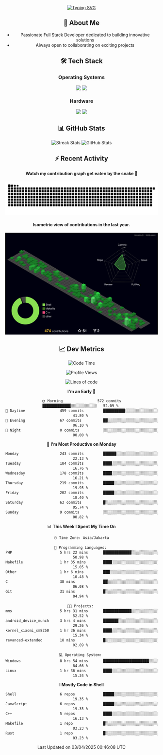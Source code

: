 <div align="center" style="max-width: 900px; margin: auto;">
<a href="https://github.com/thunderkex">
  <img src="https://readme-typing-svg.herokuapp.com?font=Fira+Code&pause=1000&center=true&vCenter=true&width=435&lines=Ha+ha!+I+am+here!;Told+you+a+storm+was+coming!" alt="Typing SVG" />
</a>

## 👋 About Me
- Passionate Full Stack Developer dedicated to building innovative solutions
- Always open to collaborating on exciting projects

## 🛠️ Tech Stack
### Operating Systems
<a href="#"><img src="https://img.shields.io/badge/Linux-FCC624?style=flat&logo=linux&logoColor=black"></a>
<a href="#"><img src="https://img.shields.io/badge/Windows-0078D6?style=flat&logo=windows&logoColor=white"></a>

### Hardware
<a href="#"><img src="https://img.shields.io/badge/Raspberry%20Pi-C51A4A?style=flat&logo=raspberrypi&logoColor=white"></a>
<a href="#"><img src="https://img.shields.io/badge/Arduino-00979D?style=flat&logo=Arduino&logoColor=white"></a>

## 📊 GitHub Stats
<div align="center">
  <img src="https://streak-stats.demolab.com?user=thunderkex&theme=tokyonight-duo&border_radius=20" alt="Streak Stats" />
  <img src="https://github-readme-stats.vercel.app/api?username=thunderkex&show_icons=true&theme=tokyonight&border_radius=20" alt="GitHub Stats" />
</div>

## ⚡ Recent Activity
<h4>Watch my contribution graph get eaten by the snake 🐍</h4>
<img width="600em" alt="thunderkex's Github commit snake" src="https://raw.githubusercontent.com/thunderkex/thunderkex/output/grid-snake-ov.svg" />

<h4>Isometric view of contributions in the last year.</h4>
<a href="./profile-3d-contrib/profile-night-green.svg">
	<img width="600em" src="./profile-3d-contrib/profile-night-green.svg">
</a>

## 📈 Dev Metrics
<!--START_SECTION:waka-->
![Code Time](http://img.shields.io/badge/Code%20Time-1%2C154%20hrs%2026%20mins-blue)

![Profile Views](http://img.shields.io/badge/Profile%20Views-1-blue)

![Lines of code](https://img.shields.io/badge/From%20Hello%20World%20I%27ve%20Written-3.4%20million%20lines%20of%20code-blue)

**I'm an Early 🐤** 

```text
🌞 Morning                572 commits         █████████████░░░░░░░░░░░░   52.09 % 
🌆 Daytime                459 commits         ██████████░░░░░░░░░░░░░░░   41.80 % 
🌃 Evening                67 commits          ██░░░░░░░░░░░░░░░░░░░░░░░   06.10 % 
🌙 Night                  0 commits           ░░░░░░░░░░░░░░░░░░░░░░░░░   00.00 % 
```
📅 **I'm Most Productive on Monday** 

```text
Monday                   243 commits         ██████░░░░░░░░░░░░░░░░░░░   22.13 % 
Tuesday                  184 commits         ████░░░░░░░░░░░░░░░░░░░░░   16.76 % 
Wednesday                178 commits         ████░░░░░░░░░░░░░░░░░░░░░   16.21 % 
Thursday                 219 commits         █████░░░░░░░░░░░░░░░░░░░░   19.95 % 
Friday                   202 commits         █████░░░░░░░░░░░░░░░░░░░░   18.40 % 
Saturday                 63 commits          █░░░░░░░░░░░░░░░░░░░░░░░░   05.74 % 
Sunday                   9 commits           ░░░░░░░░░░░░░░░░░░░░░░░░░   00.82 % 
```


📊 **This Week I Spent My Time On** 

```text
🕑︎ Time Zone: Asia/Jakarta

💬 Programming Languages: 
PHP                      5 hrs 22 mins       █████████████░░░░░░░░░░░░   50.98 % 
Makefile                 1 hr 35 mins        ████░░░░░░░░░░░░░░░░░░░░░   15.05 % 
Other                    1 hr 6 mins         ███░░░░░░░░░░░░░░░░░░░░░░   10.48 % 
C                        38 mins             ██░░░░░░░░░░░░░░░░░░░░░░░   06.08 % 
Git                      31 mins             █░░░░░░░░░░░░░░░░░░░░░░░░   04.94 % 

🐱‍💻 Projects: 
mms                      5 hrs 31 mins       █████████████░░░░░░░░░░░░   52.52 % 
android_device_munch     3 hrs 4 mins        ███████░░░░░░░░░░░░░░░░░░   29.26 % 
kernel_xiaomi_sm8250     1 hr 36 mins        ████░░░░░░░░░░░░░░░░░░░░░   15.34 % 
revanced-extended        18 mins             █░░░░░░░░░░░░░░░░░░░░░░░░   02.89 % 

💻 Operating System: 
Windows                  8 hrs 54 mins       █████████████████████░░░░   84.66 % 
Linux                    1 hr 36 mins        ████░░░░░░░░░░░░░░░░░░░░░   15.34 % 
```

**I Mostly Code in Shell** 

```text
Shell                    6 repos             █████░░░░░░░░░░░░░░░░░░░░   19.35 % 
JavaScript               6 repos             █████░░░░░░░░░░░░░░░░░░░░   19.35 % 
C++                      5 repos             ████░░░░░░░░░░░░░░░░░░░░░   16.13 % 
Makefile                 1 repo              █░░░░░░░░░░░░░░░░░░░░░░░░   03.23 % 
Rust                     1 repo              █░░░░░░░░░░░░░░░░░░░░░░░░   03.23 % 
```




 Last Updated on 03/04/2025 00:46:08 UTC
<!--END_SECTION:waka-->
</div>
